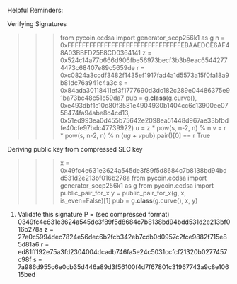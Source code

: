 Helpful Reminders:

Verifying Signatures
>>> from pycoin.ecdsa import generator_secp256k1 as g
>>> n = 0xFFFFFFFFFFFFFFFFFFFFFFFFFFFFFFFEBAAEDCE6AF48A03BBFD25E8CD0364141
>>> z = 0x524c14a77b666d906fbe56973becf3b3b9eac65442774473c68407e89c5659de
>>> r = 0xc0824a3ccdf3482f1435ef1917fad4a1d5573a15f0fa18a9b81dc76a941c4a3c
>>> s = 0x84ada30118411ef3f1777690d3dc182c289e04486375e91ba73bc48c51c59da7
>>> pub = g.__class__(g.curve(), 0xe493dbf1c10d80f3581e4904930b1404cc6c13900ee0758474fa94abe8c4cd13, 0x51ed993ea0d455b75642e2098ea51448d967ae33bfbdfe40cfe97bdc47739922)
>>> u = z * pow(s, n-2, n) % n
>>> v = r * pow(s, n-2, n) % n
>>> (u*g + v*pub).pair()[0] == r
True

Deriving public key from compressed SEC key
>>> x = 0x49fc4e631e3624a545de3f89f5d8684c7b8138bd94bdd531d2e213bf016b278a
>>> from pycoin.ecdsa import generator_secp256k1 as g
>>> from pycoin.ecdsa import public_pair_for_x
>>> y = public_pair_for_x(g, x, is_even=False)[1]
>>> pub = g.__class__(g.curve(), x, y)


1. Validate this signature
P = (sec compressed format) 0349fc4e631e3624a545de3f89f5d8684c7b8138bd94bdd531d2e213bf016b278a
z = 27e0c5994dec7824e56dec6b2fcb342eb7cdb0d0957c2fce9882f715e85d81a6
r = ed81ff192e75a3fd2304004dcadb746fa5e24c5031ccfcf21320b0277457c98f
s = 7a986d955c6e0cb35d446a89d3f56100f4d7f67801c31967743a9c8e10615bed
